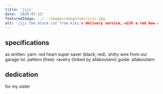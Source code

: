 ```yaml
---
title: 'jiji'
date: '2020-07-13'
featuredImage: ../../images/amigurumi/jiji.jpg
alt: 'jiji the black cat from kiki's delivery service, with a red bow around his neck'
---
```


## specifications

as written.
yarn: red heart super saver (black, red). shitty wire from our garage lol.
pattern (free): ravelry (linked by allaboutami)
guide: allaboutami

## dedication

for my sister
